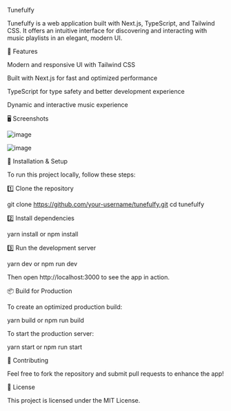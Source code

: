 Tunefulfy

Tunefulfy is a web application built with Next.js, TypeScript, and Tailwind CSS. It offers an intuitive interface for discovering and interacting with music playlists in an elegant, modern UI.

🚀 Features

Modern and responsive UI with Tailwind CSS

Built with Next.js for fast and optimized performance

TypeScript for type safety and better development experience

Dynamic and interactive music experience

🖥️ Screenshots

![image](https://github.com/user-attachments/assets/a46490ff-7dc6-4e32-8ebc-4d71dd27d4a6)

![image](https://github.com/user-attachments/assets/00689303-8bce-4234-becd-9ecc531c282b)

🔧 Installation & Setup

To run this project locally, follow these steps:

1️⃣ Clone the repository

git clone https://github.com/your-username/tunefulfy.git
cd tunefulfy

2️⃣ Install dependencies

yarn install
or
npm install

3️⃣ Run the development server

yarn dev
or
npm run dev

Then open http://localhost:3000 to see the app in action.

📦 Build for Production

To create an optimized production build:

yarn build
or
npm run build

To start the production server:

yarn start
or
npm run start

🤝 Contributing

Feel free to fork the repository and submit pull requests to enhance the app!

📄 License

This project is licensed under the MIT License.
